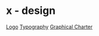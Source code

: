 # x - design

[Logo](logo.md)
[Typography](typography.md)
[Graphical Charter](graphical-charter.md)
